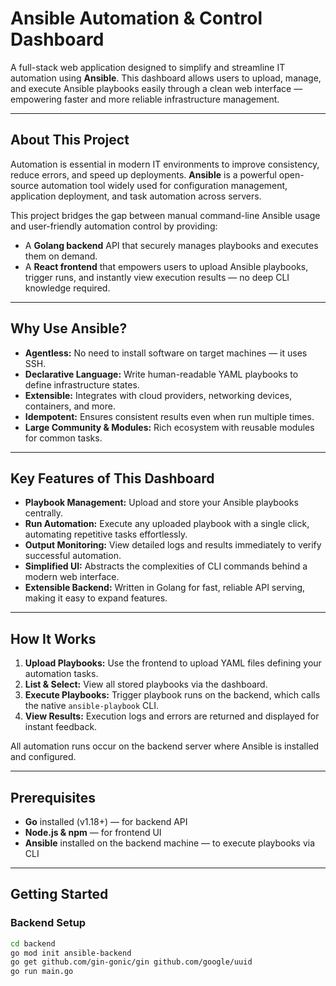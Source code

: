 # Ansible Automation & Control Dashboard

A full-stack web application designed to simplify and streamline IT automation using **Ansible**. This dashboard allows users to upload, manage, and execute Ansible playbooks easily through a clean web interface — empowering faster and more reliable infrastructure management.

---

## About This Project

Automation is essential in modern IT environments to improve consistency, reduce errors, and speed up deployments. **Ansible** is a powerful open-source automation tool widely used for configuration management, application deployment, and task automation across servers.

This project bridges the gap between manual command-line Ansible usage and user-friendly automation control by providing:

- A **Golang backend** API that securely manages playbooks and executes them on demand.
- A **React frontend** that empowers users to upload Ansible playbooks, trigger runs, and instantly view execution results — no deep CLI knowledge required.

---

## Why Use Ansible?

- **Agentless:** No need to install software on target machines — it uses SSH.
- **Declarative Language:** Write human-readable YAML playbooks to define infrastructure states.
- **Extensible:** Integrates with cloud providers, networking devices, containers, and more.
- **Idempotent:** Ensures consistent results even when run multiple times.
- **Large Community & Modules:** Rich ecosystem with reusable modules for common tasks.

---

## Key Features of This Dashboard

- **Playbook Management:** Upload and store your Ansible playbooks centrally.
- **Run Automation:** Execute any uploaded playbook with a single click, automating repetitive tasks effortlessly.
- **Output Monitoring:** View detailed logs and results immediately to verify successful automation.
- **Simplified UI:** Abstracts the complexities of CLI commands behind a modern web interface.
- **Extensible Backend:** Written in Golang for fast, reliable API serving, making it easy to expand features.

---

## How It Works

1. **Upload Playbooks:** Use the frontend to upload YAML files defining your automation tasks.
2. **List & Select:** View all stored playbooks via the dashboard.
3. **Execute Playbooks:** Trigger playbook runs on the backend, which calls the native `ansible-playbook` CLI.
4. **View Results:** Execution logs and errors are returned and displayed for instant feedback.

All automation runs occur on the backend server where Ansible is installed and configured.

---

## Prerequisites

- **Go** installed (v1.18+) — for backend API  
- **Node.js & npm** — for frontend UI  
- **Ansible** installed on the backend machine — to execute playbooks via CLI  

---

## Getting Started

### Backend Setup

```bash
cd backend
go mod init ansible-backend
go get github.com/gin-gonic/gin github.com/google/uuid
go run main.go
